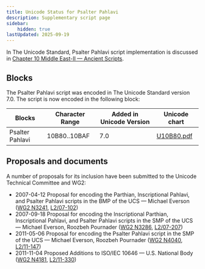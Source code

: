 ```yaml
---
title: Unicode Status for Psalter Pahlavi
description: Supplementary script page
sidebar:
    hidden: true
lastUpdated: 2025-09-19
---
```


In The Unicode Standard, Psalter Pahlavi script implementation is discussed in [Chapter 10 Middle East-II — Ancient Scripts](https://www.unicode.org/versions/latest/core-spec/chapter-10/#G28804).

## Blocks

The Psalter Pahlavi script was encoded in The Unicode Standard version 7.0. The script is now encoded in the following block:

| Blocks | Character Range | Added in Unicode Version | Unicode chart |
| ------ | --------------- | ------------------------ | ------------- |
| Psalter Pahlavi  | 10B80..10BAF | 7.0 | [U10B80.pdf](http://www.unicode.org/charts/PDF/U10B80.pdf) |

## Proposals and documents

A number of proposals for its inclusion have been submitted to the Unicode Technical Committee and WG2:
- 2007-04-12 Proposal for encoding the Parthian, Inscriptional Pahlavi, and Psalter Pahlavi scripts in the BMP of the UCS — Michael Everson ([WG2 N3241](https://www.unicode.org/wg2/docs/n3241.pdf), [L2/07-102](http://www.unicode.org/cgi-bin/GetMatchingDocs.pl?L2/07-102))
- 2007-09-18 Proposal for encoding the Inscriptional Parthian, Inscriptional Pahlavi, and Psalter Pahlavi scripts in the SMP of the UCS — Michael Everson, Roozbeh Pournader ([WG2 N3286](https://www.unicode.org/wg2/docs/n3286.pdf), [L2/07-207](http://www.unicode.org/cgi-bin/GetMatchingDocs.pl?L2/07-207))
- 2011-05-06 Proposal for encoding the Psalter Pahlavi script in the SMP of the UCS — Michael Everson, Roozbeh Pournader ([WG2 N4040](https://www.unicode.org/wg2/docs/n4040.pdf), [L2/11-147](http://www.unicode.org/cgi-bin/GetMatchingDocs.pl?L2/11-147))
- 2011-11-04 Proposed Additions to ISO/IEC 10646 — U.S. National Body ([WG2 N4181](https://www.unicode.org/wg2/docs/n4181.pdf), [L2/11-330](http://www.unicode.org/cgi-bin/GetMatchingDocs.pl?L2/11-330))
